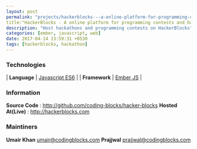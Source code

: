 ```yaml
---
layout: post
permalink: "projects/hackerblocks---a-online-platform-for-programming-contests"
title:"HackerBlocks - A online platform for programming contests and hackathons"
description: "Host hackathons and programming contests on HackerBlocks"
categories: [ember, javascript, web]
date: 2017-04-14 13:59:31 +0530
tags: [hackerblocks, hackathon]
---
```


### Technologies

| **Language** | [Javascript ES6](http://ecmascript.org) |
|  **Framework**  | [Ember JS](http://emberjs.com)  |


### Information

**Source Code** : <http://github.com/coding-blocks/hacker-blocks>
**Hosted At(Live)** : <http://hackerblocks.com>

### Maintiners

**Umair Khan** <umair@codingblocks.com>
**Prajjwal** <prajjwal@codingblocks.com>

